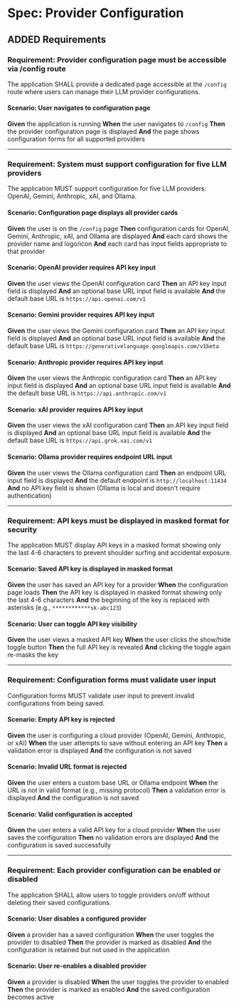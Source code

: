 # Spec: Provider Configuration

## ADDED Requirements

### Requirement: Provider configuration page must be accessible via /config route

The application SHALL provide a dedicated page accessible at the `/config` route where users can manage their LLM provider configurations.

#### Scenario: User navigates to configuration page

**Given** the application is running
**When** the user navigates to `/config`
**Then** the provider configuration page is displayed
**And** the page shows configuration forms for all supported providers

---

### Requirement: System must support configuration for five LLM providers

The application MUST support configuration for five LLM providers: OpenAI, Gemini, Anthropic, xAI, and Ollama.

#### Scenario: Configuration page displays all provider cards

**Given** the user is on the `/config` page
**Then** configuration cards for OpenAI, Gemini, Anthropic, xAI, and Ollama are displayed
**And** each card shows the provider name and logo/icon
**And** each card has input fields appropriate to that provider

#### Scenario: OpenAI provider requires API key input

**Given** the user views the OpenAI configuration card
**Then** an API key input field is displayed
**And** an optional base URL input field is available
**And** the default base URL is `https://api.openai.com/v1`

#### Scenario: Gemini provider requires API key input

**Given** the user views the Gemini configuration card
**Then** an API key input field is displayed
**And** an optional base URL input field is available
**And** the default base URL is `https://generativelanguage.googleapis.com/v1beta`

#### Scenario: Anthropic provider requires API key input

**Given** the user views the Anthropic configuration card
**Then** an API key input field is displayed
**And** an optional base URL input field is available
**And** the default base URL is `https://api.anthropic.com/v1`

#### Scenario: xAI provider requires API key input

**Given** the user views the xAI configuration card
**Then** an API key input field is displayed
**And** an optional base URL input field is available
**And** the default base URL is `https://api.grok.xai.com/v1`

#### Scenario: Ollama provider requires endpoint URL input

**Given** the user views the Ollama configuration card
**Then** an endpoint URL input field is displayed
**And** the default endpoint is `http://localhost:11434`
**And** no API key field is shown (Ollama is local and doesn't require authentication)

---

### Requirement: API keys must be displayed in masked format for security

The application MUST display API keys in a masked format showing only the last 4-6 characters to prevent shoulder surfing and accidental exposure.

#### Scenario: Saved API key is displayed in masked format

**Given** the user has saved an API key for a provider
**When** the configuration page loads
**Then** the API key is displayed in masked format showing only the last 4-6 characters
**And** the beginning of the key is replaced with asterisks (e.g., `************sk-abc123`)

#### Scenario: User can toggle API key visibility

**Given** the user views a masked API key
**When** the user clicks the show/hide toggle button
**Then** the full API key is revealed
**And** clicking the toggle again re-masks the key

---

### Requirement: Configuration forms must validate user input

Configuration forms MUST validate user input to prevent invalid configurations from being saved.

#### Scenario: Empty API key is rejected

**Given** the user is configuring a cloud provider (OpenAI, Gemini, Anthropic, or xAI)
**When** the user attempts to save without entering an API key
**Then** a validation error is displayed
**And** the configuration is not saved

#### Scenario: Invalid URL format is rejected

**Given** the user enters a custom base URL or Ollama endpoint
**When** the URL is not in valid format (e.g., missing protocol)
**Then** a validation error is displayed
**And** the configuration is not saved

#### Scenario: Valid configuration is accepted

**Given** the user enters a valid API key for a cloud provider
**When** the user saves the configuration
**Then** no validation errors are displayed
**And** the configuration is saved successfully

---

### Requirement: Each provider configuration can be enabled or disabled

The application SHALL allow users to toggle providers on/off without deleting their saved configurations.

#### Scenario: User disables a configured provider

**Given** a provider has a saved configuration
**When** the user toggles the provider to disabled
**Then** the provider is marked as disabled
**And** the configuration is retained but not used in the application

#### Scenario: User re-enables a disabled provider

**Given** a provider is disabled
**When** the user toggles the provider to enabled
**Then** the provider is marked as enabled
**And** the saved configuration becomes active
